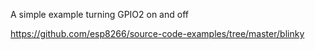 A simple example turning GPIO2 on and off

https://github.com/esp8266/source-code-examples/tree/master/blinky